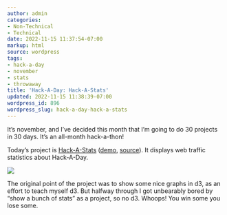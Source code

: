 ```yaml
---
author: admin
categories:
- Non-Technical
- Technical
date: 2022-11-15 11:37:54-07:00
markup: html
source: wordpress
tags:
- hack-a-day
- november
- stats
- throwaway
title: 'Hack-A-Day: Hack-A-Stats'
updated: 2022-11-15 11:38:39-07:00
wordpress_id: 896
wordpress_slug: hack-a-day-hack-a-stats
---
```

It’s november, and I’ve decided this month that I’m going to do 30 projects in 30 days. It’s an all-month hack-a-thon!

Today’s project is [Hack-A-Stats](https://tilde.za3k.com/hackaday/stats/) ([demo](https://tilde.za3k.com/hackaday/stats/), [source](https://github.com/za3k/day14_stats)). It displays web traffic statistics about Hack-A-Day.

[![](https://blog.za3k.com/wp-content/uploads/2022/11/screenshot-12.png)](https://tilde.za3k.com/hackaday/stats/)

The original point of the project was to show some nice graphs in d3, as an effort to teach myself d3. But halfway through I got unbearably bored by “show a bunch of stats” as a project, so no d3. Whoops! You win some you lose some.
